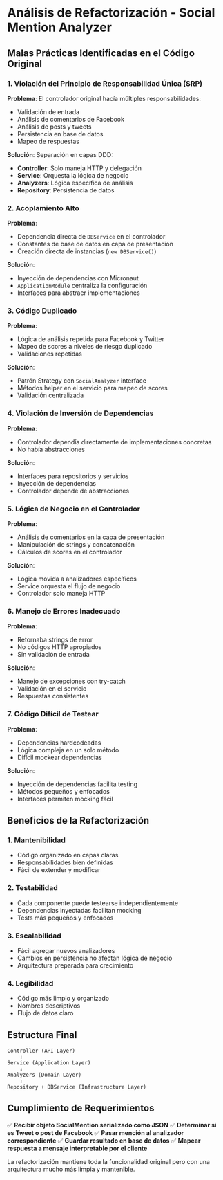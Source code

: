 # Análisis de Refactorización - Social Mention Analyzer

## Malas Prácticas Identificadas en el Código Original

### 1. **Violación del Principio de Responsabilidad Única (SRP)**
**Problema**: El controlador original hacía múltiples responsabilidades:
- Validación de entrada
- Análisis de comentarios de Facebook
- Análisis de posts y tweets
- Persistencia en base de datos
- Mapeo de respuestas

**Solución**: Separación en capas DDD:
- **Controller**: Solo maneja HTTP y delegación
- **Service**: Orquesta la lógica de negocio
- **Analyzers**: Lógica específica de análisis
- **Repository**: Persistencia de datos

### 2. **Acoplamiento Alto**
**Problema**: 
- Dependencia directa de `DBService` en el controlador
- Constantes de base de datos en capa de presentación
- Creación directa de instancias (`new DBService()`)

**Solución**: 
- Inyección de dependencias con Micronaut
- `ApplicationModule` centraliza la configuración
- Interfaces para abstraer implementaciones

### 3. **Código Duplicado**
**Problema**:
- Lógica de análisis repetida para Facebook y Twitter
- Mapeo de scores a niveles de riesgo duplicado
- Validaciones repetidas

**Solución**:
- Patrón Strategy con `SocialAnalyzer` interface
- Métodos helper en el servicio para mapeo de scores
- Validación centralizada

### 4. **Violación de Inversión de Dependencias**
**Problema**:
- Controlador dependía directamente de implementaciones concretas
- No había abstracciones

**Solución**:
- Interfaces para repositorios y servicios
- Inyección de dependencias
- Controlador depende de abstracciones

### 5. **Lógica de Negocio en el Controlador**
**Problema**:
- Análisis de comentarios en la capa de presentación
- Manipulación de strings y concatenación
- Cálculos de scores en el controlador

**Solución**:
- Lógica movida a analizadores específicos
- Service orquesta el flujo de negocio
- Controlador solo maneja HTTP

### 6. **Manejo de Errores Inadecuado**
**Problema**:
- Retornaba strings de error
- No códigos HTTP apropiados
- Sin validación de entrada

**Solución**:
- Manejo de excepciones con try-catch
- Validación en el servicio
- Respuestas consistentes

### 7. **Código Difícil de Testear**
**Problema**:
- Dependencias hardcodeadas
- Lógica compleja en un solo método
- Difícil mockear dependencias

**Solución**:
- Inyección de dependencias facilita testing
- Métodos pequeños y enfocados
- Interfaces permiten mocking fácil

## Beneficios de la Refactorización

### 1. **Mantenibilidad**
- Código organizado en capas claras
- Responsabilidades bien definidas
- Fácil de extender y modificar

### 2. **Testabilidad**
- Cada componente puede testearse independientemente
- Dependencias inyectadas facilitan mocking
- Tests más pequeños y enfocados

### 3. **Escalabilidad**
- Fácil agregar nuevos analizadores
- Cambios en persistencia no afectan lógica de negocio
- Arquitectura preparada para crecimiento

### 4. **Legibilidad**
- Código más limpio y organizado
- Nombres descriptivos
- Flujo de datos claro

## Estructura Final

```
Controller (API Layer)
    ↓
Service (Application Layer)
    ↓
Analyzers (Domain Layer)
    ↓
Repository + DBService (Infrastructure Layer)
```

## Cumplimiento de Requerimientos

✅ **Recibir objeto SocialMention serializado como JSON**
✅ **Determinar si es Tweet o post de Facebook**
✅ **Pasar mención al analizador correspondiente**
✅ **Guardar resultado en base de datos**
✅ **Mapear respuesta a mensaje interpretable por el cliente**

La refactorización mantiene toda la funcionalidad original pero con una arquitectura mucho más limpia y mantenible. 